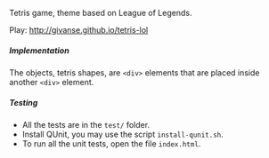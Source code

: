 Tetris game, theme based on League of Legends.

Play: http://givanse.github.io/tetris-lol

##### Implementation
The objects, tetris shapes, are ```<div>``` elements that are placed inside another ```<div>``` element.

##### Testing
 * All the tests are in the ```test/``` folder.
 * Install QUnit, you may use the script ```install-qunit.sh```.
 * To run all the unit tests, open the file ```index.html```.
